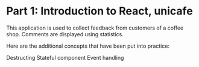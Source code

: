 # Part 1: Introduction to React, unicafe

This application is used to collect feedback from customers of a coffee shop. Comments are displayed using statistics.

Here are the additional concepts that have been put into practice:

Destructing 
Stateful component
Event handling
